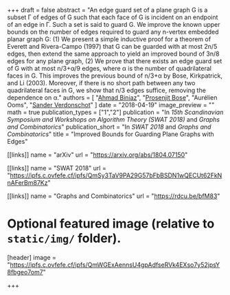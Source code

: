 +++
draft = false
abstract = "An edge guard set of a plane graph G is a subset Γ of edges of G such that each face of G is incident on an endpoint of an edge in Γ. Such a set is said to guard G. We improve the known upper bounds on the number of edges required to guard any n-vertex embedded planar graph G: (1) We present a simple inductive proof for a theorem of Everett and Rivera-Campo (1997) that G can be guarded with at most 2n/5 edges, then extend the same approach to yield an improved bound of 3n/8 edges for any plane graph, (2) We prove that there exists an edge guard set of G with at most n/3+α/9 edges, where α is the number of quadrilateral faces in G. This improves the previous bound of n/3+α by Bose, Kirkpatrick, and Li (2003). Moreover, if there is no short path between any two quadrilateral faces in G, we show that n/3 edges suffice, removing the dependence on α."
authors = [
"[Ahmad Biniaz](http://cglab.ca/~biniaz)",
"[Prosenjit Bose](http://jitbose.ca)",
"Aurélien Ooms",
"[Sander Verdonschot](http://cglab.ca/~sander)"
]
date = "2018-04-19"
image_preview = ""
math = true
publication_types = ["1","2"]
publication = "In *15th Scandinavian Symposium and Workshops on Algorithm Theory (SWAT 2018)* and *Graphs and Combinatorics*"
publication_short = "In *SWAT 2018* and *Graphs and Combinatorics*"
title = "Improved Bounds for Guarding Plane Graphs with Edges"

[[links]]
name = "arXiv"
url = "https://arxiv.org/abs/1804.07150"

[[links]]
name = "SWAT 2018"
url = "https://ipfs.c.ovfefe.cf/ipfs/QmSy3TaV9PA29G57bFbBSDN1wQECUt62FkNnAFerBm87Kz"

[[links]]
name = "Graphs and Combinatorics"
url = "https://rdcu.be/bfM83"

# Optional featured image (relative to `static/img/` folder).
[header]
image = "https://ipfs.c.ovfefe.cf/ipfs/QmWGExAennsU4gpAdfseRVk4EXso7y52jpsY8fbgeo7om7"

+++

<!--More detail can easily be written here using *Markdown* and $\\rm \\LaTeX$ math code.-->
